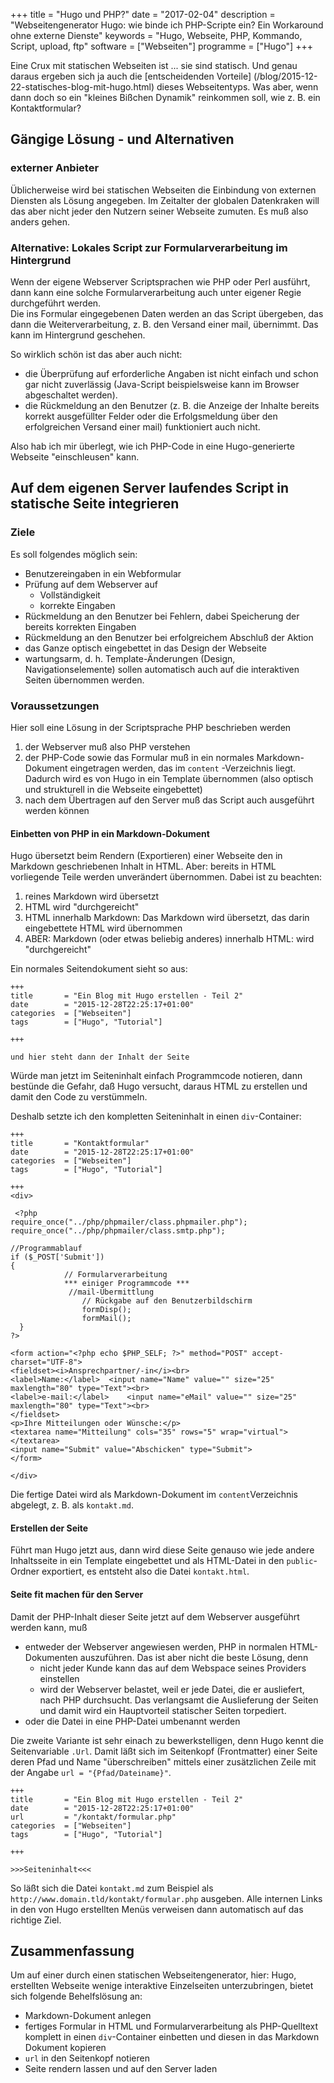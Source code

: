 +++
title 		= "Hugo und PHP?"
date 		= "2017-02-04"
description = "Webseitengenerator Hugo: wie binde ich PHP-Scripte ein? Ein Workaround ohne externe Dienste"
keywords    = "Hugo, Webseite, PHP, Kommando, Script, upload, ftp"
software 	= ["Webseiten"]
programme	= ["Hugo"]
+++

Eine Crux mit statischen Webseiten ist ... sie sind statisch. Und genau daraus ergeben sich ja auch die [entscheidenden Vorteile] (/blog/2015-12-22-statisches-blog-mit-hugo.html) dieses Webseitentyps. Was aber, wenn dann doch so ein "kleines Bißchen Dynamik" reinkommen soll, wie z. B. ein Kontaktformular?<!--more-->

## Gängige Lösung - und Alternativen
### externer Anbieter
Üblicherweise wird bei statischen Webseiten die Einbindung von externen Diensten als Lösung angegeben. Im Zeitalter der globalen Datenkraken will das aber nicht jeder den Nutzern seiner Webseite zumuten. Es muß also anders gehen.

### Alternative: Lokales Script zur Formularverarbeitung im Hintergrund
Wenn der eigene Webserver Scriptsprachen wie PHP oder Perl ausführt, dann kann eine solche Formularverarbeitung auch unter eigener Regie durchgeführt werden.     
Die ins Formular eingegebenen Daten werden an das Script übergeben, das dann die Weiterverarbeitung, z. B. den Versand einer mail, übernimmt. Das kann im Hintergrund geschehen.

So wirklich schön ist das aber auch nicht:

- die Überprüfung auf erforderliche Angaben ist nicht einfach und schon gar nicht zuverlässig (Java-Script beispielsweise kann im Browser abgeschaltet werden).
- die Rückmeldung an den Benutzer (z. B. die Anzeige der Inhalte bereits korrekt ausgefüllter Felder oder die Erfolgsmeldung über den erfolgreichen Versand einer mail) funktioniert auch nicht.

Also hab ich mir überlegt, wie ich PHP-Code in eine Hugo-generierte Webseite "einschleusen" kann.

## Auf dem eigenen Server laufendes Script in statische Seite integrieren
### Ziele
Es soll folgendes möglich sein:

- Benutzereingaben in ein Webformular
- Prüfung auf dem Webserver auf
    - Vollständigkeit
    - korrekte Eingaben
- Rückmeldung an den Benutzer bei Fehlern, dabei Speicherung der bereits korrekten Eingaben
- Rückmeldung an den Benutzer bei erfolgreichem Abschluß der Aktion
- das Ganze optisch eingebettet in das Design der Webseite
- wartungsarm, d. h. Template-Änderungen (Design, Navigationselemente) sollen automatisch auch auf die interaktiven Seiten übernommen werden.

### Voraussetzungen
Hier soll eine Lösung in der Scriptsprache PHP beschrieben werden

1. der Webserver muß also PHP verstehen 
1. der PHP-Code sowie das Formular muß in ein normales Markdown-Dokument eingetragen werden, das im `content` -Verzeichnis liegt. Dadurch wird es von Hugo in ein Template übernommen (also optisch und strukturell in die Webseite eingebettet)
1. nach dem Übertragen auf den Server muß das Script auch ausgeführt werden können

#### Einbetten von PHP in ein Markdown-Dokument
Hugo übersetzt beim Rendern (Exportieren) einer Webseite den in Markdown geschriebenen Inhalt in HTML. Aber: bereits in HTML vorliegende Teile werden unverändert übernommen. Dabei ist zu beachten:

1. reines Markdown wird übersetzt
1. HTML wird "durchgereicht"
1. HTML innerhalb Markdown: Das Markdown wird übersetzt, das darin eingebettete HTML wird übernommen
1. ABER: Markdown (oder etwas beliebig anderes) innerhalb HTML: wird "durchgereicht"

Ein normales Seitendokument sieht so aus:

```
+++
title 		= "Ein Blog mit Hugo erstellen - Teil 2"
date 		= "2015-12-28T22:25:17+01:00"
categories 	= ["Webseiten"]
tags 		= ["Hugo", "Tutorial"]

+++

und hier steht dann der Inhalt der Seite
```
Würde man jetzt im Seiteninhalt einfach Programmcode notieren, dann bestünde die Gefahr, daß Hugo versucht, daraus HTML zu erstellen und damit den Code zu verstümmeln.

Deshalb setzte ich den kompletten Seiteninhalt in einen `div`-Container:
```
+++
title 		= "Kontaktformular"
date 		= "2015-12-28T22:25:17+01:00"
categories 	= ["Webseiten"]
tags 		= ["Hugo", "Tutorial"]

+++
<div>
 
 <?php
require_once("../php/phpmailer/class.phpmailer.php");
require_once("../php/phpmailer/class.smtp.php");
	
//Programmablauf
if ($_POST['Submit']) 
{
            // Formularverarbeitung
            *** einiger Programmcode ***
             //mail-Übermittlung
                // Rückgabe auf den Benutzerbildschirm
                formDisp();
                formMail();
  }
?>

<form action="<?php echo $PHP_SELF; ?>" method="POST" accept-charset="UTF-8">
<fieldset><i>Ansprechpartner/-in</i><br>
<label>Name:</label>  <input name="Name" value="" size="25" maxlength="80" type="Text"><br>
<label>e-mail:</label>    <input name="eMail" value="" size="25" maxlength="80" type="Text"><br>
</fieldset>
<p>Ihre Mitteilungen oder Wünsche:</p>
<textarea name="Mitteilung" cols="35" rows="5" wrap="virtual"></textarea>
<input name="Submit" value="Abschicken" type="Submit">
</form>

</div> 
```
 Die fertige Datei wird als Markdown-Dokument im `content`Verzeichnis abgelegt, z. B. als `kontakt.md`.
 
#### Erstellen der Seite
Führt man Hugo jetzt aus, dann wird diese Seite genauso wie jede andere Inhaltsseite in ein Template eingebettet und als HTML-Datei in den `public`-Ordner exportiert, es entsteht also die Datei `kontakt.html`.

#### Seite fit machen für den Server
Damit der PHP-Inhalt dieser Seite jetzt auf dem Webserver ausgeführt werden kann, muß

- entweder der Webserver angewiesen werden, PHP in normalen HTML-Dokumenten auszuführen. Das ist aber nicht die beste Lösung, denn
    - nicht jeder Kunde kann das auf dem Webspace seines Providers einstellen
    - wird der Webserver belastet, weil er jede Datei, die er ausliefert, nach PHP durchsucht. Das verlangsamt die Auslieferung der Seiten und damit wird ein Hauptvorteil statischer Seiten torpediert.
- oder die Datei in eine PHP-Datei umbenannt werden

<!-- , in Linux mittels
```
mv -v ./public/kontakt.html ./public/kontakt.php
```

#### Server fit machen für den Trick
Sämtliche internen Links innerhalb der Hugo-generierten Webseiten verweisen nach wie vor auf `kontakt.html` anstelle der vorhandenen Datei `kontakt.php`. Das führt auf dem Webserver natürlich dem allseits beliebten Fehler `error 404 - not found`, die Freude jeden Websurfers.    
Daher muß die Datei `kontakt.html` umgeleitet werden, dies wird durch einen Eintrag in der Datei `.htaccess` bewerkstelligt:
```
Redirect permanent /kontakt.html  http://www.domain.tld/kontakt.php
``` -->

Die zweite Variante ist sehr einach zu bewerkstelligen, denn Hugo kennt die Seitenvariable `.Url`. Damit läßt sich im Seitenkopf (Frontmatter) einer Seite deren Pfad und Name "überschreiben" mittels einer zusätzlichen Zeile mit der Angabe `url = "{Pfad/Dateiname}"`.

```
+++
title 		= "Ein Blog mit Hugo erstellen - Teil 2"
date 		= "2015-12-28T22:25:17+01:00"
url         = "/kontakt/formular.php"
categories 	= ["Webseiten"]
tags 		= ["Hugo", "Tutorial"]

+++

>>>Seiteninhalt<<<
```
So läßt sich die Datei `kontakt.md` zum Beispiel als `http://www.domain.tld/kontakt/formular.php` ausgeben. Alle internen Links in den von Hugo erstellten Menüs verweisen dann automatisch auf das richtige Ziel.

## Zusammenfassung
Um auf einer durch einen statischen Webseitengenerator, hier: Hugo, erstellten Webseite wenige interaktive Einzelseiten unterzubringen, bietet sich folgende Behelfslösung an:

- Markdown-Dokument anlegen
- fertiges Formular in HTML und  Formularverarbeitung als PHP-Quelltext komplett in einen `div`-Container einbetten und diesen in das Markdown  Dokument kopieren
- `url` in den Seitenkopf notieren
- Seite rendern lassen und auf den Server laden

<!-- - die entstandene `seite.html` in `seite.php` umbenennen.
- auf dem Server per `.htaccess` eine Seitenumleitung einrichten -->
